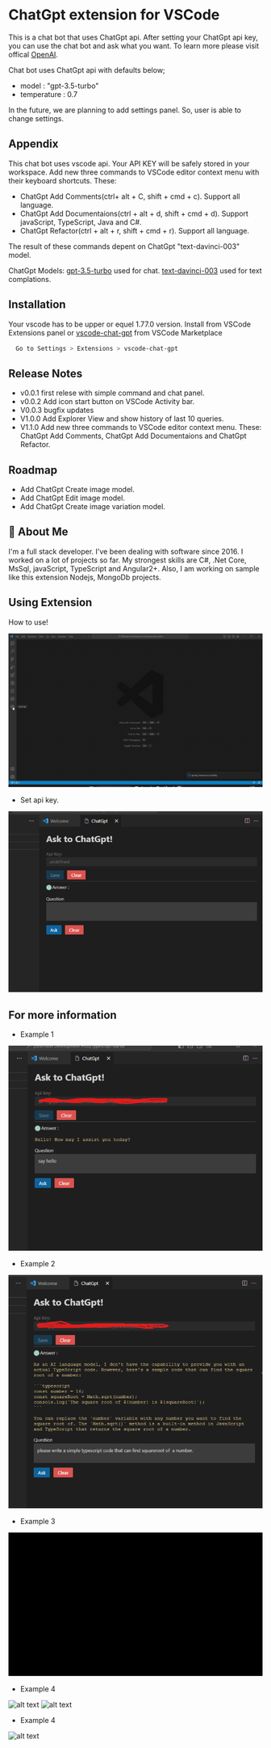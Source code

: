 
# ChatGpt extension for VSCode

This is a chat bot that uses ChatGpt api. After setting your ChatGpt api key, you can use the chat bot and ask what you want. 
To learn more please visit offical [OpenAI](https://openai.com/).

Chat bot uses ChatGpt api with defaults below;

- model : "gpt-3.5-turbo"
- temperature : 0.7

In the future, we are planning to add settings panel. So, user is able to change settings.
## Appendix

This chat bot uses vscode api. Your API KEY will be safely stored in your workspace.
Add new three commands to VSCode editor context menu with their keyboard shortcuts.
These:
- ChatGpt Add Comments(ctrl+ alt + C, shift + cmd + c). Support all language.
- ChatGpt Add Documentaions(ctrl + alt + d, shift + cmd + d). Support javaScript, TypeScript, Java and C#.
- ChatGpt Refactor(ctrl + alt + r, shift + cmd + r). Support all language.

The result of these commands depent on ChatGpt "text-davinci-003" model. 

ChatGpt Models:
[gpt-3.5-turbo](https://github.com/kydycode/chatgpt-3.5-turbo) used for chat.
[text-davinci-003](https://platform.openai.com/docs/models/gpt-3-5) used for text complations.

## Installation

Your vscode has to be upper or equel 1.77.0 version.
Install from VSCode Extensions panel or [vscode-chat-gpt](https://marketplace.visualstudio.com/items?itemName=ikasann-self.vscode-chat-gpt) from VSCode Marketplace

```bash
  Go to Settings > Extensions > vscode-chat-gpt
```
## Release Notes

- v0.0.1 first relese with simple command and chat panel.
- v0.0.2 Add icon start button on VSCode Activity bar.
- V0.0.3 bugfix updates
- V1.0.0 Add Explorer View and show history of last 10 queries.
- V1.1.0 Add new three commands to VSCode editor context menu. These: ChatGpt Add Comments, ChatGpt Add Documentaions and ChatGpt Refactor.

## Roadmap

- Add ChatGpt Create image model.
- Add ChatGpt Edit image model.
- Add ChatGpt Create image variation model.

## 🚀 About Me
I'm a full stack developer. I've been dealing with software since 2016. I worked on a lot of projects so far. My strongest skills are C#, .Net
Core, MsSql, javaScript, TypeScript and Angular2+. Also, I am working on sample like this extension Nodejs, MongoDb projects.
## Using Extension
How to use!

![alt text](https://github.com/ismailkasan/chat-gpt-vscode-extension/blob/main/src/images/start-and-api-key.gif?raw=true)

* Set api key.

![alt text](https://github.com/ismailkasan/chat-gpt-vscode-extension/blob/main/src/images/extension.png?raw=true)

## For more information

* Example 1

![alt text](https://github.com/ismailkasan/chat-gpt-vscode-extension/blob/main/src/images/extension-1.png?raw=true)

* Example 2

![alt text](https://github.com/ismailkasan/chat-gpt-vscode-extension/blob/main/src/images/extension-2.png?raw=true)

* Example 3

![alt text](https://github.com/ismailkasan/chat-gpt-vscode-extension/blob/main/src/images/history-clear.gif?raw=true)

* Example 4

![alt text](https://github.com/ismailkasan/chat-gpt-vscode-extension/blob/main/src/images/add-comment-1.pnd?raw=true)
![alt text](https://github.com/ismailkasan/chat-gpt-vscode-extension/blob/main/src/images/add-comment-2.pnd?raw=true)

* Example 4

![alt text](https://github.com/ismailkasan/chat-gpt-vscode-extension/blob/main/src/images/add-documentation-1.pnd?raw=true)